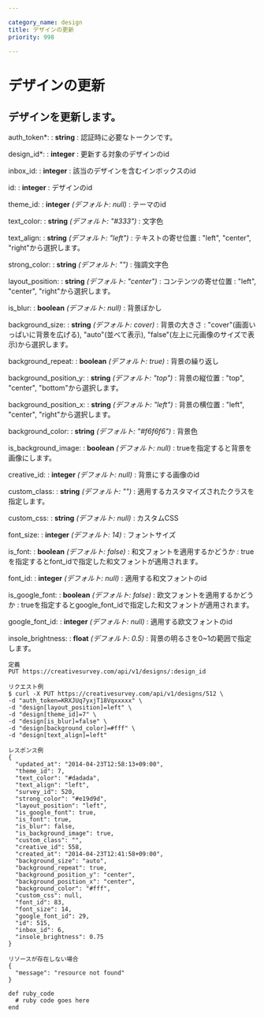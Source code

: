 ```yaml
---

category_name: design
title: デザインの更新
priority: 998

---
```


# デザインの更新

## デザインを更新します。

auth_token*:
: __string__
: 認証時に必要なトークンです。

design_id*:
: __integer__
: 更新する対象のデザインのid

inbox_id:
: __integer__
: 該当のデザインを含むインボックスのid

id:
: __integer__
: デザインのid

theme_id:
: __integer__ _(デフォルト: null)_
: テーマのid

text_color:
: __string__ _(デフォルト: "#333")_
: 文字色

text_align:
: __string__ _(デフォルト: "left")_
: テキストの寄せ位置
: "left", "center", "right"から選択します。

strong_color:
: __string__ _(デフォルト: "")_
: 強調文字色

layout_position:
: __string__ _(デフォルト: "center")_
: コンテンツの寄せ位置
: "left", "center", "right"から選択します。

is_blur:
: __boolean__ _(デフォルト: null)_ 
: 背景ぼかし

background_size:
: __string__ _(デフォルト: cover)_
: 背景の大きさ
: "cover"(画面いっぱいに背景を広げる), "auto"(並べて表示), "false"(左上に元画像のサイズで表示)から選択します。

background_repeat:
: __boolean__ _(デフォルト: true)_
: 背景の繰り返し

background_position_y:
: __string__ _(デフォルト: "top")_
: 背景の縦位置
: "top", "center", "bottom"から選択します。

background_position_x:
: __string__ _(デフォルト: "left")_
: 背景の横位置
: "left", "center", "right"から選択します。

background_color:
: __string__ _(デフォルト: "#f6f6f6")_
: 背景色

is_background_image:
: __boolean__ _(デフォルト: null)_
: trueを指定すると背景を画像にします。

creative_id:
: __integer__ _(デフォルト: null)_
: 背景にする画像のid

custom_class:
: __string__ _(デフォルト: "")_
: 適用するカスタマイズされたクラスを指定します。

custom_css:
: __string__ _(デフォルト: null)_
: カスタムCSS

font_size:
: __integer__ _(デフォルト: 14)_
: フォントサイズ

is_font:
: __boolean__ _(デフォルト: false)_
: 和文フォントを適用するかどうか
: trueを指定するとfont_idで指定した和文フォントが適用されます。

font_id:
: __integer__ _(デフォルト: null)_
: 適用する和文フォントのid

is_google_font:
: __boolean__ _(デフォルト: false)_
: 欧文フォントを適用するかどうか
: trueを指定するとgoogle_font_idで指定した和文フォントが適用されます。

google_font_id:
: __integer__ _(デフォルト: null)_
: 適用する欧文フォントのid

insole_brightness:
: __float__ _(デフォルト: 0.5)_
: 背景の明るさを0~1の範囲で指定します。


~~~
定義
PUT https://creativesurvey.com/api/v1/designs/:design_id

リクエスト例
$ curl -X PUT https://creativesurvey.com/api/v1/designs/512 \
-d "auth_token=KRXJUq7yxjT18Vqxxxxx" \
-d "design[layout_position]=left" \
-d "design[theme_id]=7" \
-d "design[is_blur]=false" \
-d "design[background_color]=#fff" \
-d "design[text_align]=left"

レスポンス例
{
  "updated_at": "2014-04-23T12:58:13+09:00",
  "theme_id": 7,
  "text_color": "#dadada",
  "text_align": "left",
  "survey_id": 520,
  "strong_color": "#e19d9d",
  "layout_position": "left",
  "is_google_font": true,
  "is_font": true,
  "is_blur": false,
  "is_background_image": true,
  "custom_class": "",
  "creative_id": 558,
  "created_at": "2014-04-23T12:41:58+09:00",
  "background_size": "auto",
  "background_repeat": true,
  "background_position_y": "center",
  "background_position_x": "center",
  "background_color": "#fff",
  "custom_css": null,
  "font_id": 83,
  "font_size": 14,
  "google_font_id": 29,
  "id": 515,
  "inbox_id": 6,
  "insole_brightness": 0.75
}

リソースが存在しない場合
{
  "message": "resource not found"
}
~~~

~~~
def ruby_code
  # ruby code goes here
end
~~~
